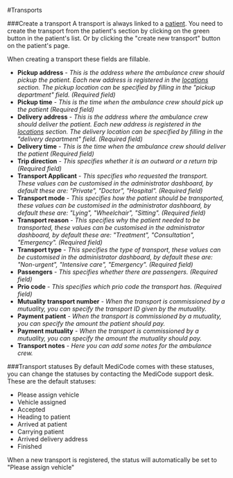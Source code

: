 #Transports

###Create a transport
A transport is always linked to a [patient](patients.md). You need to create the transport from the patient's section by clicking on the green button in the patient's list. Or by clicking the "create new transport" button on the patient's page.

When creating a transport these fields are fillable.

- **Pickup address** - *This is the address where the ambulance crew should pickup the patient. Each new address is registered in the [locations](locations.md) section. The pickup location can be specified by filling in the "pickup department" field. (Required field)*
- **Pickup time** - *This is the time when the ambulance crew should pick up the patient (Required field)*
- **Delivery address** - *This is the address where the ambulance crew should deliver the patient. Each new address is registered in the [locations](locations.md) section. The delivery location can be specified by filling in the "delivery department" field. (Required field)*
- **Delivery time**  - *This is the time when the ambulance crew should deliver the patient (Required field)*
- **Trip direction** - *This specifies whether it is an outward or a return trip (Required field)*
- **Transport Applicant** - *This specifies who requested the transport. These values can be customised in the administrator dashboard, by default these are: "Private", "Doctor", "Hospital". (Required field)*
- **Transport mode** - *This specifies how the patient should be transported, these values can be customised in the administrator dashboard, by default these are: "Lying", "Wheelchair", "Sitting". (Required field)*
- **Transport reason** - *This specifies why the patient needed to be transported, these values can be customised in the administrator dashboard, by default these are: "Treatment", "Consultation", "Emergency". (Required field)*
- **Transport type** - *This specifies the type of transport, these values can be customised in the administrator dashboard, by default these are: "Non-urgent", "Intensive care", "Emergency". (Required field)*
- **Passengers** - *This specifies whether there are passengers. (Required field)*
- **Prio code** - *This specifies which prio code the transport has. (Required field)*
- **Mutuality transport number** - *When the transport is commissioned by a mutuality, you can specify the transport ID given by the mutuality.*
- **Payment patient** - *When the transport is commissioned by a mutuality, you can specify the amount the patient should pay.*
- **Payment mutuality** - *When the transport is commissioned by a mutuality, you can specify the amount the mutuality should pay.*
- **Transport notes** - *Here you can add some notes for the ambulance crew.*



###Transport statuses
By default MediCode comes with these statuses, you can change the statuses by contacting the MediCode support desk. 
These are the default statuses:

- Please assign vehicle
- Vehicle assigned
- Accepted
- Heading to patient
- Arrived at patient
- Carrying patient
- Arrived delivery address
- Finished

When a new transport is registered, the status will automatically be set to "Please assign vehicle"



